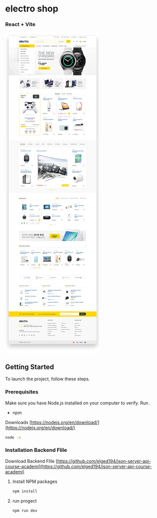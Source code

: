 # electro shop
### React + Vite

<img src="./public/Frontend (1).jpg">


<!-- GETTING STARTED -->

## Getting Started

To launch the project, follow these steps.

### Prerequisites

Make sure you have Node.js installed on your computer to verify. Run .

- npm

Downloads [https://nodejs.org/en/download/](https://nodejs.org/en/download/)

```sh
node -v
```

### Installation Backend Flile

Download Backend Flile [https://github.com/elged194/json-server-api-course-academi](https://github.com/elged194/json-server-api-course-academi)

1. Install NPM packages
   ```sh
   npm install
   ```
2. run progect
   ```sh
   npm run dev
   ```
